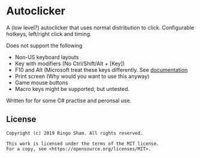 # Autoclicker

A (low level?) autoclicker that uses normal distribution to click. Configurable hotkeys, left/right click and timing.

Does not support the following
* Non-US keyboard layouts
* Key with modifiers (No Ctrl/Shift/Alt + [Key])
* F10 and Alt (Microsoft treat these keys differently. See [documentation](https://docs.microsoft.com/en-gb/windows/desktop/inputdev/wm-keydown)
* Print screen (Why would you want to use this anyway)
* Game mouse buttons
* Macro keys might be supported, but untested.

Written for for some C# practise and peronsal use.

## License

```
Copyright (c) 2019 Ringo Sham. All rights reserved.

This work is licensed under the terms of the MIT license.  
For a copy, see <https://opensource.org/licenses/MIT>.
```